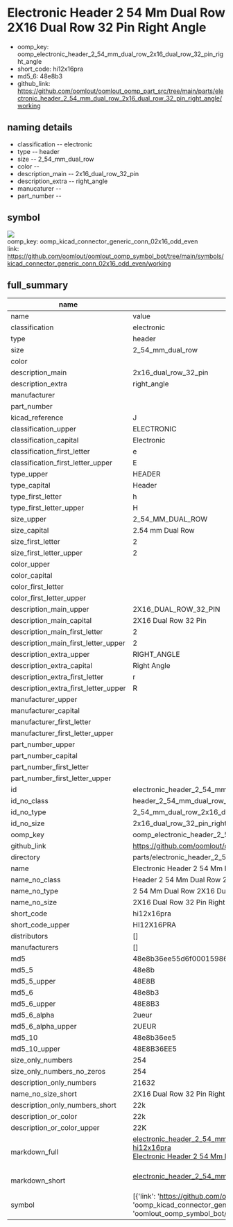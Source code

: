 # Electronic Header 2 54 Mm Dual Row 2X16 Dual Row 32 Pin Right Angle

  
* oomp_key: oomp_electronic_header_2_54_mm_dual_row_2x16_dual_row_32_pin_right_angle 
* short_code: hi12x16pra
* md5_6: 48e8b3  
* github_link: https://github.com/oomlout/oomlout_oomp_part_src/tree/main/parts/electronic_header_2_54_mm_dual_row_2x16_dual_row_32_pin_right_angle/working  
## naming details
* classification -- electronic
* type -- header
* size -- 2_54_mm_dual_row
* color -- 
* description_main -- 2x16_dual_row_32_pin
* description_extra -- right_angle
* manucaturer -- 
* part_number -- 



## symbol

![](symbol/{index}}/working/working_600.png)  
oomp_key: oomp_kicad_connector_generic_conn_02x16_odd_even  
link: https://github.com/oomlout/oomlout_oomp_symbol_bot/tree/main/symbols/kicad_connector_generic_conn_02x16_odd_even/working  


## full_summary
| name | value | 
| --- | --- | 
| name | value | 
| classification | electronic | 
| type | header | 
| size | 2_54_mm_dual_row | 
| color |  | 
| description_main | 2x16_dual_row_32_pin | 
| description_extra | right_angle | 
| manufacturer |  | 
| part_number |  | 
| kicad_reference | J | 
| classification_upper | ELECTRONIC | 
| classification_capital | Electronic | 
| classification_first_letter | e | 
| classification_first_letter_upper | E | 
| type_upper | HEADER | 
| type_capital | Header | 
| type_first_letter | h | 
| type_first_letter_upper | H | 
| size_upper | 2_54_MM_DUAL_ROW | 
| size_capital | 2.54 mm Dual Row | 
| size_first_letter | 2 | 
| size_first_letter_upper | 2 | 
| color_upper |  | 
| color_capital |  | 
| color_first_letter |  | 
| color_first_letter_upper |  | 
| description_main_upper | 2X16_DUAL_ROW_32_PIN | 
| description_main_capital | 2X16 Dual Row 32 Pin | 
| description_main_first_letter | 2 | 
| description_main_first_letter_upper | 2 | 
| description_extra_upper | RIGHT_ANGLE | 
| description_extra_capital | Right Angle | 
| description_extra_first_letter | r | 
| description_extra_first_letter_upper | R | 
| manufacturer_upper |  | 
| manufacturer_capital |  | 
| manufacturer_first_letter |  | 
| manufacturer_first_letter_upper |  | 
| part_number_upper |  | 
| part_number_capital |  | 
| part_number_first_letter |  | 
| part_number_first_letter_upper |  | 
| id | electronic_header_2_54_mm_dual_row_2x16_dual_row_32_pin_right_angle | 
| id_no_class | header_2_54_mm_dual_row_2x16_dual_row_32_pin_right_angle | 
| id_no_type | 2_54_mm_dual_row_2x16_dual_row_32_pin_right_angle | 
| id_no_size | 2x16_dual_row_32_pin_right_angle | 
| oomp_key | oomp_electronic_header_2_54_mm_dual_row_2x16_dual_row_32_pin_right_angle | 
| github_link | https://github.com/oomlout/oomlout_oomp_part_src/tree/main/parts/electronic_header_2_54_mm_dual_row_2x16_dual_row_32_pin_right_angle/working | 
| directory | parts/electronic_header_2_54_mm_dual_row_2x16_dual_row_32_pin_right_angle | 
| name | Electronic Header 2 54 Mm Dual Row 2X16 Dual Row 32 Pin Right Angle | 
| name_no_class | Header 2 54 Mm Dual Row 2X16 Dual Row 32 Pin Right Angle | 
| name_no_type | 2 54 Mm Dual Row 2X16 Dual Row 32 Pin Right Angle | 
| name_no_size | 2X16 Dual Row 32 Pin Right Angle | 
| short_code | hi12x16pra | 
| short_code_upper | HI12X16PRA | 
| distributors | [] | 
| manufacturers | [] | 
| md5 | 48e8b36ee55d6f00015986a8e4a5420d | 
| md5_5 | 48e8b | 
| md5_5_upper | 48E8B | 
| md5_6 | 48e8b3 | 
| md5_6_upper | 48E8B3 | 
| md5_6_alpha | 2ueur | 
| md5_6_alpha_upper | 2UEUR | 
| md5_10 | 48e8b36ee5 | 
| md5_10_upper | 48E8B36EE5 | 
| size_only_numbers | 254 | 
| size_only_numbers_no_zeros | 254 | 
| description_only_numbers | 21632 | 
| name_no_size_short | 2X16 Dual Row 32 Pin Right Angle | 
| description_only_numbers_short | 22k | 
| description_or_color | 22k | 
| description_or_color_upper | 22K | 
| markdown_full | [electronic_header_2_54_mm_dual_row_2x16_dual_row_32_pin_right_angle](https://github.com/oomlout/oomlout_oomp_part_src/tree/main/parts/electronic_header_2_54_mm_dual_row_2x16_dual_row_32_pin_right_angle/working)<br>[hi12x16pra](https://github.com/oomlout/oomlout_oomp_part_src/tree/main/parts/electronic_header_2_54_mm_dual_row_2x16_dual_row_32_pin_right_angle/working)<br>[Electronic Header 2 54 Mm Dual Row 2X16 Dual Row 32 Pin Right Angle](https://github.com/oomlout/oomlout_oomp_part_src/tree/main/parts/electronic_header_2_54_mm_dual_row_2x16_dual_row_32_pin_right_angle/working)<br><br> | 
| markdown_short | [electronic_header_2_54_mm_dual_row_2x16_dual_row_32_pin_right_angle](https://github.com/oomlout/oomlout_oomp_part_src/tree/main/parts/electronic_header_2_54_mm_dual_row_2x16_dual_row_32_pin_right_angle/working)<br><br> | 
| symbol | [{'link': 'https://github.com/oomlout/oomlout_oomp_symbol_bot/tree/main/symbols/kicad_connector_generic_conn_02x16_odd_even', 'oomp_key': 'oomp_kicad_connector_generic_conn_02x16_odd_even', 'directory': 'oomlout_oomp_symbol_bot/symbols/kicad_connector_generic_conn_02x16_odd_even//working/working.kicad_sym', 'index': 0}] | 
